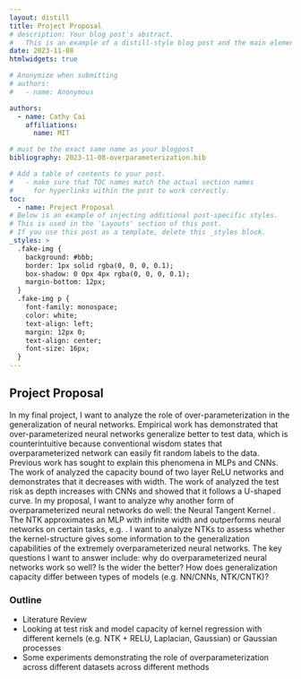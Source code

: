 ```yaml
---
layout: distill
title: Project Proposal
# description: Your blog post's abstract.
#   This is an example of a distill-style blog post and the main elements it supports.
date: 2023-11-08
htmlwidgets: true

# Anonymize when submitting
# authors:
#   - name: Anonymous

authors:
  - name: Cathy Cai
    affiliations:
      name: MIT

# must be the exact same name as your blogpost
bibliography: 2023-11-08-overparameterization.bib  

# Add a table of contents to your post.
#   - make sure that TOC names match the actual section names
#     for hyperlinks within the post to work correctly.
toc:
  - name: Project Proposal
# Below is an example of injecting additional post-specific styles.
# This is used in the 'Layouts' section of this post.
# If you use this post as a template, delete this _styles block.
_styles: >
  .fake-img {
    background: #bbb;
    border: 1px solid rgba(0, 0, 0, 0.1);
    box-shadow: 0 0px 4px rgba(0, 0, 0, 0.1);
    margin-bottom: 12px;
  }
  .fake-img p {
    font-family: monospace;
    color: white;
    text-align: left;
    margin: 12px 0;
    text-align: center;
    font-size: 16px;
  }
---
```


## Project Proposal

In my final project, I want to analyze the role of over-parameterization in the generalization of neural networks. Empirical work has demonstrated that over-parameterized neural networks generalize better to test data, which is counterintuitive because conventional wisdom states that overparameterized network can easily fit random labels to the data. Previous work has sought to explain this phenomena in MLPs and CNNs. The work of <d-cite key="neyshabur2018towards"></d-cite> analyzed the capacity bound of two layer ReLU networks and demonstrates that it decreases with width. The work of <d-cite key="nichani2020increasing"></d-cite> analyzed the test risk as depth increases with CNNs and showed that it follows a U-shaped curve. In my proposal, I want to analyze why another form of overparameterized neural networks do well: the Neural Tangent Kernel <d-cite key="cho2009kernel"></d-cite>. The NTK approximates an MLP with infinite width and outperforms neural networks on certain tasks, e.g. <d-cite key="radhakrishnan2022simple"></d-cite>. I want to analyze NTKs to assess whether the kernel-structure gives some information to the generalization capabilities of the extremely overparameterized neural networks. The key questions I want to answer include: why do overparameterized neural networks work so well? Is the wider the better? How does generalization capacity differ between types of models (e.g. NN/CNNs, NTK/CNTK)? 

### Outline
* Literature Review
* Looking at test risk and model capacity of kernel regression with different kernels (e.g. NTK + RELU, Laplacian, Gaussian) or Gaussian processes
* Some experiments demonstrating the role of overparameterization across different datasets across different methods